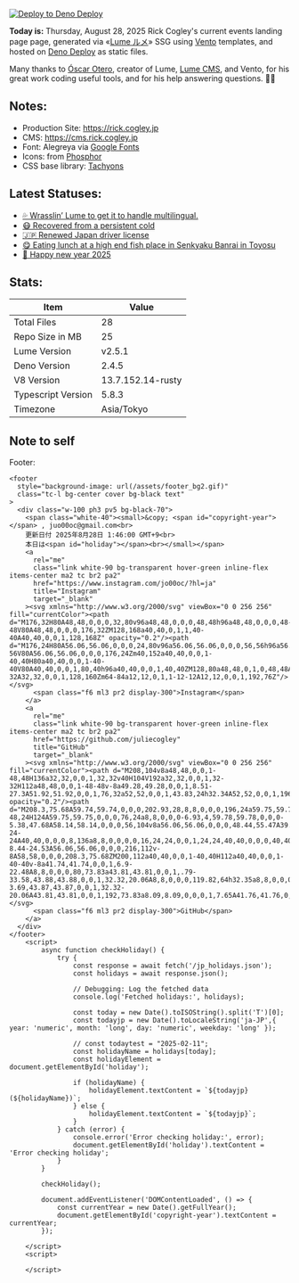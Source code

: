 [![Deploy to Deno Deploy](https://github.com/rickcogley/rick.cogley.jp/actions/workflows/deploy.yml/badge.svg)](https://github.com/rickcogley/rick.cogley.jp/actions/workflows/deploy.yml)

**Today is:** Thursday, August 28, 2025
Rick Cogley's current events landing page page, generated via «[Lume ルメ](https://lume.land/)» SSG using [Vento](https://vento.js.org/) templates, and hosted on [Deno Deploy](https://deno.com/deploy) as static files.

Many thanks to [Óscar Otero](https://oscarotero.com/), creator of Lume, [Lume CMS](https://lume.land/cms/), and Vento, for his great work coding useful tools, and for his help answering questions. 🙏🏻

## Notes:

- Production Site: https://rick.cogley.jp
- CMS: https://cms.rick.cogley.jp
- Font: Alegreya via
  [Google Fonts](https://fonts.google.com/specimen/Alegreya?query=alegreya)
- Icons: from [Phosphor](https://phosphoricons.com/)
- CSS base library: [Tachyons](https://tachyons.io/)

## Latest Statuses:

* [💦 Wrasslin’ Lume to get it to handle multilingual.](https://rick.status.lol/rick/67b98bf4e488e)
* [😷 Recovered from a persistent cold](https://rick.status.lol/rick/67a1a389c28bb)
* [🇯🇵 Renewed Japan driver license](https://rick.status.lol/rick/6788c5f4d217e)
* [😋 Eating lunch at a high end fish place in Senkyaku Banrai in Toyosu](https://rick.status.lol/rick/6781e8d4892e8)
* [🎍 Happy new year 2025](https://rick.status.lol/rick/6774f860dcccc)

## Stats:

| Item | Value |
| --- | --- |
| Total Files | 28 |
| Repo Size in MB | 25 |
| Lume Version | v2.5.1 |
| Deno Version | 2.4.5 |
| V8 Version | 13.7.152.14-rusty |
| Typescript Version | 5.8.3 |
| Timezone | Asia/Tokyo |


## Note to self

Footer: 

```
<footer
  style="background-image: url(/assets/footer_bg2.gif)"
  class="tc-l bg-center cover bg-black text"
>
  <div class="w-100 ph3 pv5 bg-black-70">
    <span class="white-40"><small>&copy; <span id="copyright-year"></span> , juo00oc@gmail.com<br>
    更新日付 2025年8月28日 1:46:00 GMT+9<br>
    本日は<span id="holiday"></span><br></small></span>
    <a
      rel="me"
      class="link white-90 bg-transparent hover-green inline-flex items-center ma2 tc br2 pa2"
      href="https://www.instagram.com/jo00oc/?hl=ja"
      title="Instagram"
      target="_blank"
    ><svg xmlns="http://www.w3.org/2000/svg" viewBox="0 0 256 256" fill="currentColor"><path d="M176,32H80A48,48,0,0,0,32,80v96a48,48,0,0,0,48,48h96a48,48,0,0,0,48-48V80A48,48,0,0,0,176,32ZM128,168a40,40,0,1,1,40-40A40,40,0,0,1,128,168Z" opacity="0.2"/><path d="M176,24H80A56.06,56.06,0,0,0,24,80v96a56.06,56.06,0,0,0,56,56h96a56.06,56.06,0,0,0,56-56V80A56.06,56.06,0,0,0,176,24Zm40,152a40,40,0,0,1-40,40H80a40,40,0,0,1-40-40V80A40,40,0,0,1,80,40h96a40,40,0,0,1,40,40ZM128,80a48,48,0,1,0,48,48A48.05,48.05,0,0,0,128,80Zm0,80a32,32,0,1,1,32-32A32,32,0,0,1,128,160Zm64-84a12,12,0,1,1-12-12A12,12,0,0,1,192,76Z"/></svg>
      <span class="f6 ml3 pr2 display-300">Instagram</span>
    </a>
    <a
      rel="me"
      class="link white-90 bg-transparent hover-green inline-flex items-center ma2 tc br2 pa2"
      href="https://github.com/juliecogley"
      title="GitHub"
      target="_blank"
    ><svg xmlns="http://www.w3.org/2000/svg" viewBox="0 0 256 256" fill="currentColor"><path d="M208,104v8a48,48,0,0,1-48,48H136a32,32,0,0,1,32,32v40H104V192a32,32,0,0,1,32-32H112a48,48,0,0,1-48-48v-8a49.28,49.28,0,0,1,8.51-27.3A51.92,51.92,0,0,1,76,32a52,52,0,0,1,43.83,24h32.34A52,52,0,0,1,196,32a51.92,51.92,0,0,1,3.49,44.7A49.28,49.28,0,0,1,208,104Z" opacity="0.2"/><path d="M208.3,75.68A59.74,59.74,0,0,0,202.93,28,8,8,0,0,0,196,24a59.75,59.75,0,0,0-48,24H124A59.75,59.75,0,0,0,76,24a8,8,0,0,0-6.93,4,59.78,59.78,0,0,0-5.38,47.68A58.14,58.14,0,0,0,56,104v8a56.06,56.06,0,0,0,48.44,55.47A39.8,39.8,0,0,0,96,192v8H72a24,24,0,0,1-24-24A40,40,0,0,0,8,136a8,8,0,0,0,0,16,24,24,0,0,1,24,24,40,40,0,0,0,40,40H96v16a8,8,0,0,0,16,0V192a24,24,0,0,1,48,0v40a8,8,0,0,0,16,0V192a39.8,39.8,0,0,0-8.44-24.53A56.06,56.06,0,0,0,216,112v-8A58,58,0,0,0,208.3,75.68ZM200,112a40,40,0,0,1-40,40H112a40,40,0,0,1-40-40v-8a41.74,41.74,0,0,1,6.9-22.48A8,8,0,0,0,80,73.83a43.81,43.81,0,0,1,.79-33.58,43.88,43.88,0,0,1,32.32,20.06A8,8,0,0,0,119.82,64h32.35a8,8,0,0,0,6.74-3.69,43.87,43.87,0,0,1,32.32-20.06A43.81,43.81,0,0,1,192,73.83a8.09,8.09,0,0,0,1,7.65A41.76,41.76,0,0,1,200,104Z"/></svg>
      <span class="f6 ml3 pr2 display-300">GitHub</span>
    </a>
  </div>
</footer>
    <script>
        async function checkHoliday() {
            try {
                const response = await fetch('/jp_holidays.json');
                const holidays = await response.json();

                // Debugging: Log the fetched data
                console.log('Fetched holidays:', holidays);

                const today = new Date().toISOString().split('T')[0];
                const todayjp = new Date().toLocaleString('ja-JP',{ year: 'numeric', month: 'long', day: 'numeric', weekday: 'long' });

                // const todaytest = "2025-02-11";
                const holidayName = holidays[today];
                const holidayElement = document.getElementById('holiday');

                if (holidayName) {
                    holidayElement.textContent = `${todayjp} (${holidayName})`;
                } else {
                    holidayElement.textContent = `${todayjp}`;
                }
            } catch (error) {
                console.error('Error checking holiday:', error);
                document.getElementById('holiday').textContent = 'Error checking holiday';
            }
        }

        checkHoliday();

        document.addEventListener('DOMContentLoaded', () => {
            const currentYear = new Date().getFullYear();
            document.getElementById('copyright-year').textContent = currentYear;
        });

    </script>
    <script>

    </script>
```

